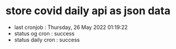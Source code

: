 # store covid daily api as json data

- last cronjob : Thursday, 26 May 2022 01:19:22
- status og cron : success
- status daily cron : success
      
      
